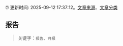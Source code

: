 :alarm_clock: 更新时间: 2025-09-12 17:37:12。[文章来源](/README.md)、[文章分类](/TAGS.md)

## 报告


> 关键字：`报告`、`月报`



